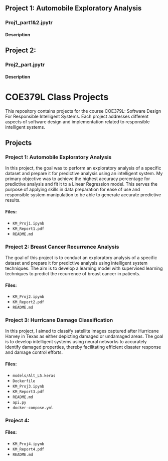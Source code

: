 ## Project 1: Automobile Exploratory Analysis
### Proj1_part1&2.jpytr
#### Description

## Project 2: 
### Proj2_part.jpytr
#### Description

# COE379L Class Projects #

This repository contains projects for the course COE379L: Software Design For Responsible Intelligent Systems. Each project addresses different aspects of software design and implementation related to responsible intelligent systems.

## Projects

### Project 1: Automobile Exploratory Analysis ###

In this project, the goal was to perform an exploratory analysis of a specific dataset and prepare it for predictive analysis using an intelligent system. My primary objective was to achieve the highest accuracy percentage for predictive analysis and fit it to a Linear Regression model. This serves the purpose of applying skills in data preparation for ease of use and responsible system manipulation to be able to generate accurate predictive results.

#### Files:
- `KM_Proj1.ipynb`
- `KM_Report1.pdf`
- `README.md`

### Project 2: Breast Cancer Recurrence Analysis ###

The goal of this project is to conduct an exploratory analysis of a specific dataset and prepare it for predictive analysis using intelligent system techniques. The aim is to develop a learning model with supervised learning techniques to predict the recurrence of breast cancer in patients.

#### Files:
- `KM_Proj2.ipynb`
- `KM_Report2.pdf`
- `README.md`

### Project 3: Hurricane Damage Classification

In this project, I aimed to classify satellite images captured after Hurricane Harvey in Texas as either depicting damaged or undamaged areas. The goal is to develop intelligent systems using neural networks to accurately identify damaged properties, thereby facilitating efficient disaster response and damage control efforts. 

#### Files:
- `models/Alt_L5.keras`
- `Dockerfile`
- `KM_Proj3.ipynb`
- `KM_Report3.pdf`
- `README.md`
- `api.py`
- `docker-compose.yml`

### Project 4: 

#### Files:
- `KM_Proj4.ipynb`
- `KM_Report4.pdf`
- `README.md`
